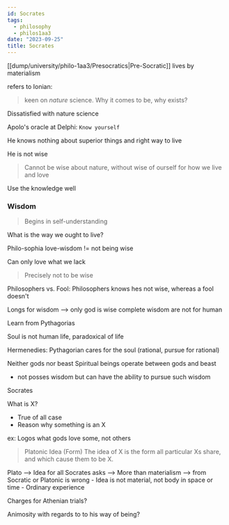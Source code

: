 ```yaml
---
id: Socrates
tags:
  - philosophy
  - philos1aa3
date: "2023-09-25"
title: Socrates
---
```


[[dump/university/philo-1aa3/Presocratics|Pre-Socratic]] lives by materialism

refers to Ionian:

> keen on _nature_ science. Why it comes to be, why exists?

Dissatisfied with nature science

Apolo's oracle at Delphi: `Know yourself`

He knows nothing about superior things and right way to live

He is not wise

> Cannot be wise about nature, without wise of ourself for how we live and love

Use the knowledge well

### Wisdom

> Begins in self-understanding

What is the way we ought to live?

Philo-sophia
love-wisdom != not being wise

Can only love what we lack

> Precisely not to be wise

Philosophers vs. Fool: Philosophers knows hes not wise, whereas a fool doesn't

Longs for wisdom --> only god is wise
complete wisdom are not for human

Learn from Pythagorias

Soul is not human life, paradoxical of life

Hermenedies: Pythagorian cares for the soul (rational, pursue for rational)

Neither gods nor beast
Spiritual beings operate between gods and beast

- not posses wisdom but can have the ability to pursue such wisdom

Socrates

What is X?

- True of all case
- Reason why something is an X

ex: Logos what gods love some, not others

> Platonic Idea (Form)
> The idea of X is the form all particular Xs share, and which cause them to be X.

Plato --> Idea for all Socrates asks
--> More than materialism
--> from Socratic or Platonic is wrong - Idea is not material, not body in space or time - Ordinary experience

Charges for Athenian trials?

Animosity with regards to to his way of being?
